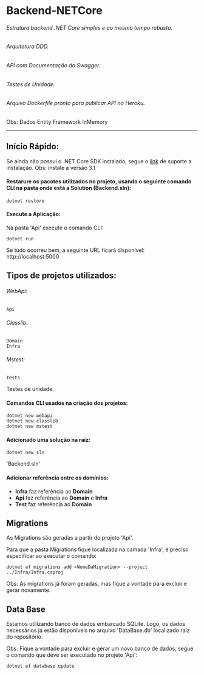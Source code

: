 # Backend-NETCore
###### Estrutura backend .NET Core simples e ao mesmo tempo robusta.  
###### Arquitetura DDD.  
###### API com Documentação do Swagger.  
###### Testes de Unidade.  
###### Arquivo Dockerfile pronto para publicar API no Heroku.

Obs: Dados Entity Framework InMemory

---


## Início Rápido:

Se ainda não possui o .NET Core SDK instalado, segue o [link](https://docs.microsoft.com/pt-br/dotnet/core/install/windows?tabs=netcore31) de suporte a instalação. 
Obs: instale a versão 3.1


#### Restarure os pacotes utilizados no projeto, usando o seguinte comando CLI na pasta onde está a Solution (Backend.sln):
```
dotnet restore
```

#### Execute a Aplicação:
Na pasta 'Api' execute o comando CLI:
```
dotnet run
```

Se tudo ocorreu bem, a seguinte URL ficará disponível:  
http://localhost:5000





## Tipos de projetos utilizados:

###### WebApi:
```
Api
```

###### Classlib:
```
Domain
Infra
```

###### Mstest:
```
Tests
```
Testes de unidade.


#### Comandos CLI usados na criação dos projetos:
```
dotnet new webapi
dotnet new classlib
dotnet new mstest 
```

#### Adicionado uma solução na raiz: 
```
dotnet new sln
```
'Backend.sln'


#### Adicionar referência entre os domínios:

- **Infra** faz referência ao **Domain**  
- **Api** faz referência ao **Domain** e **Infra**  
- **Test** faz referência ao **Domain**  



## Migrations
As Migrations são geradas a partir do projeto 'Api'.  

Para que a pasta Migrations fique localizada na camada 'Infra', é preciso especificar ao executar o comando:
```
dotnet ef migrations add <NomeDaMigration> --project ../Infra/Infra.csproj
```

Obs: As migrations já foram geradas, mas fique a vontade para excluir e gerar novamente.

## Data Base
Estamos utilizando banco de dados embarcado SQLite. Logo, os dados necessários já estão disponíveis no arquivo 'DataBase.db' localizado raíz do repositório.

Obs: Fique a vontade para excluir e gerar um novo banco de dados, segue o comando que deve ser executado no projeto 'Api':
```
dotnet ef database update
```





